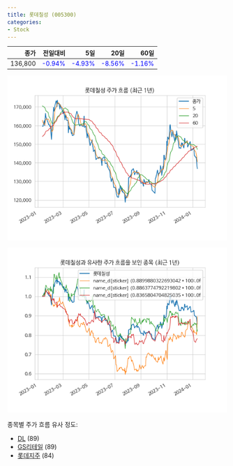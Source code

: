 ```yaml
---
title: 롯데칠성 (005300)
categories:
- Stock
---
```


|종가|전일대비|5일|20일|60일|
|---:|-------:|--:|---:|---:|
|136,800|<span style="color: blue">-0.94%</span>|<span style="color: blue">-4.93%</span>|<span style="color: blue">-8.56%</span>|<span style="color: blue">-1.16%</span>|


<!-- more -->

![005300](/assets/images/stock/005300.png)

![005300](/assets/images/stock/005300_sim.png)

종목별 주가 흐름 유사 정도:
- [DL](/stock/000210/) (89)
- [GS리테일](/stock/007070/) (89)
- [롯데지주](/stock/004990/) (84)